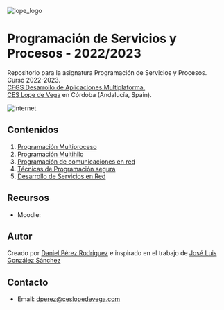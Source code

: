 ![lope_logo](https://www.ceslopedevega.com/wp-content/uploads/2020/03/pruebalogo.svg_.png)

# Programación de Servicios y Procesos - 2022/2023

Repositorio para la asignatura Programación de Servicios y Procesos.    
Curso 2022-2023.   
[CFGS Desarrollo de Aplicaciones Multiplaforma.](https://www.ceslopedevega.com/grado-superior-desarrollo-de-aplicaciones-multiplataforma/)  
[CES Lope de Vega](https://www.ceslopedevega.com/) en Córdoba (Andalucía, Spain).  

![internet](https://cdn0.iconfinder.com/data/icons/azure-illustrations/1000/web_development___maintenance_construction_teamwork_website_webpage_browser-256.png)

## Contenidos
1. [Programación Multiproceso](https://github.com/daniteleco/psp-22-23)
2. [Programación Multihilo](https://github.com/daniteleco/psp-22-23 )
3. [Programación de comunicaciones en red](https://github.com/daniteleco/psp-22-23)
4. [Técnicas de Programación segura](https://github.com/daniteleco/psp-22-23)
5. [Desarrollo de Servicios en Red](https://github.com/daniteleco/psp-22-23)


## Recursos
- Moodle: 


## Autor

Creado por [Daniel Pérez Rodríguez](https://twitter.com/daniteleco) e inspirado en el trabajo de [José Luis González Sánchez](https://github.com/joseluisgs/ProgServiciosProcesos-00-2021-2022)

## Contacto
- Email: [dperez@ceslopedevega.com]([dperez@ceslopedevega.com)
